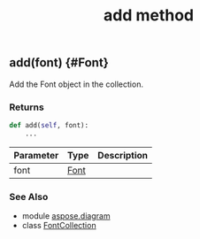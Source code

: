 ﻿---
title: add method
second_title: Aspose.Diagram for Python via .NET API References
description: 
type: docs
weight: 20
url: /python-net/aspose.diagram/fontcollection/add/
is_root: false
---

## add(font) {#Font}

Add the Font object in the collection.

### Returns 





```python
def add(self, font):
    ...
```


| Parameter | Type | Description |
| :- | :- | :- |
| font | [Font](/diagram/python-net/aspose.diagram/font) |  |



### See Also
* module [aspose.diagram](../../)
* class [FontCollection](/diagram/python-net/aspose.diagram/fontcollection)
